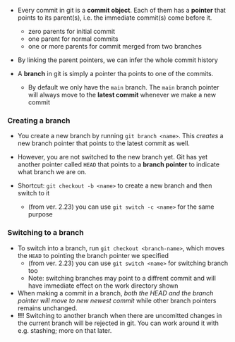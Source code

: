 - Every commit in git is a **commit object**. Each of them has a **pointer** that points to its parent(s), i.e. the immediate commit(s) come before it.
  - zero parents for initial commit
  - one parent for normal commits
  - one or more parents for commit merged from two branches
- By linking the parent pointers, we can infer the whole commit history

- A **branch** in git is simply a pointer tha points to one of the commits.
  - By default we only have the `main` branch. The `main` branch pointer will always move to the **latest commit** whenever we make a new commit

### Creating a branch

- You create a new branch by running `git branch <name>`. This _creates_ a new branch pointer that points to the latest commit as well.
- However, you are not switched to the new branch yet. Git has yet another pointer called `HEAD` that points to a **branch pointer** to indicate what branch we are on.

- Shortcut: `git checkout -b <name>` to create a new branch and then switch to it
  - (from ver. 2.23) you can use `git switch -c <name>` for the same purpose

### Switching to a branch

- To switch into a branch, run `git checkout <branch-name>`, which moves the `HEAD` to pointing the branch pointer we specified
  - (from ver. 2.23) you can use `git switch <name>` for switching branch too
  - Note: switching branches may point to a diffrent commit and will have immediate effect on the work directory shown
- When making a commit in a branch, _both the HEAD and the branch pointer will move to new newest commit_ while other branch pointers remains unchanged.
- **!!!** Switching to another branch when there are uncomitted changes in the current branch will be rejected in git. You can work around it with e.g. stashing; more on that later.
